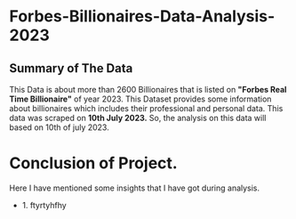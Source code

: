 # Forbes-Billionaires-Data-Analysis-2023

## Summary of The Data
This Data is about more than 2600 Billionaires that is listed on <b>"Forbes Real Time Billionaire"</b> of year 2023. This Dataset provides some information about billionaires which includes their professional and personal data. This data was scraped on <b>10th July 2023.</b> So, the analysis on this data will based on 10th of july 2023.


# Conclusion of Project.
Here I have mentioned some insights that I have got during analysis.
<ul>
  <li>1. ftyrtyhfhy</li>
</ul>
